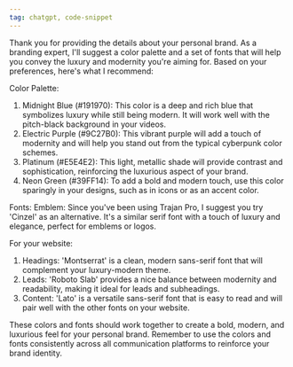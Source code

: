 ```yaml
---
tag: chatgpt, code-snippet
---
```

Thank you for providing the details about your personal brand. As a branding expert, I'll suggest a color palette and a set of fonts that will help you convey the luxury and modernity you're aiming for. Based on your preferences, here's what I recommend:

Color Palette:

1.  Midnight Blue (#191970): This color is a deep and rich blue that symbolizes luxury while still being modern. It will work well with the pitch-black background in your videos.
2.  Electric Purple (#9C27B0): This vibrant purple will add a touch of modernity and will help you stand out from the typical cyberpunk color schemes.
3.  Platinum (#E5E4E2): This light, metallic shade will provide contrast and sophistication, reinforcing the luxurious aspect of your brand.
4.  Neon Green (#39FF14): To add a bold and modern touch, use this color sparingly in your designs, such as in icons or as an accent color.

Fonts: Emblem: Since you've been using Trajan Pro, I suggest you try 'Cinzel' as an alternative. It's a similar serif font with a touch of luxury and elegance, perfect for emblems or logos.

For your website:

1.  Headings: 'Montserrat' is a clean, modern sans-serif font that will complement your luxury-modern theme.
2.  Leads: 'Roboto Slab' provides a nice balance between modernity and readability, making it ideal for leads and subheadings.
3.  Content: 'Lato' is a versatile sans-serif font that is easy to read and will pair well with the other fonts on your website.

These colors and fonts should work together to create a bold, modern, and luxurious feel for your personal brand. Remember to use the colors and fonts consistently across all communication platforms to reinforce your brand identity.